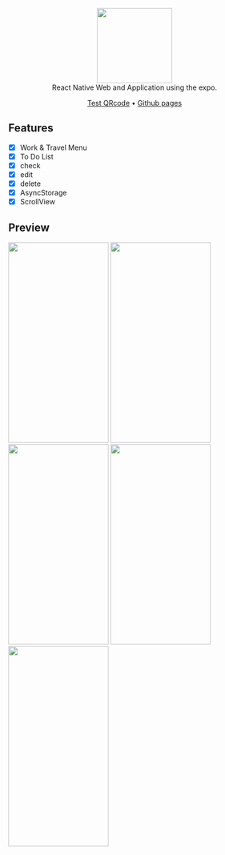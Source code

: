 <p align="center">
  <img src="https://user-images.githubusercontent.com/77045939/153823079-45f58a1c-46e0-44e2-821f-ae201460c6ac.png" width="150" height="150"/><br>
  <span>React Native Web and Application using the expo.</span>
</p>
<div align=center>
  <a href="https://expo.dev/@mooncode/wttodoapp" target="_blank">Test QRcode</a> • 
  <a href="https://xmun74.github.io/WorkTravelToDoApp/" target="_blank">Github pages</a>
</div>

## Features

- [x] Work & Travel Menu
- [x] To Do List
- [x] check
- [x] edit
- [x] delete
- [x] AsyncStorage
- [x] ScrollView

## Preview

<p float="left">
  <img src="https://user-images.githubusercontent.com/77045939/153821610-d326d998-5fe5-4979-a2f6-ac11bf4b6f31.jpg" width="200" height="400"/>
  <img src="https://user-images.githubusercontent.com/77045939/153821624-9a3a51e9-57dd-4be8-af19-d6c200468a7c.jpg" width="200" height="400"/>
  <img src="https://user-images.githubusercontent.com/77045939/153821616-8ee7ce1f-8157-4e29-b76f-2ae34b2b5134.jpg" width="200" height="400"/>
  <img src="https://user-images.githubusercontent.com/77045939/153821619-adca4052-43a3-4d63-a2cd-16544ac8c4c4.jpg" width="200" height="400"/>
  <img src="https://user-images.githubusercontent.com/77045939/153821622-d747af6d-d98e-4902-8207-75886175e198.jpg" width="200" height="400"/>
</p>
